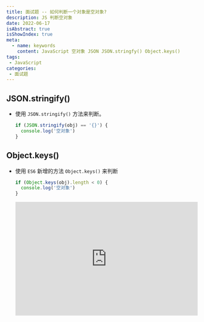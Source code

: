 ```yaml
---
title: 面试题 -- 如何判断一个对象是空对象?
description: JS 判断空对象
date: 2022-06-17
isAbstract: true
isShowIndex: true
meta:
  - name: keywords
    content: JavaScript 空对象 JSON JSON.stringfy() Object.keys()
tags:
 - JavaScript 
categories:
 - 面试题
---
```


## JSON.stringify()

- 使用 `JSON.stringify()` 方法来判断。

  <!-- more -->

  ```js
  if (JSON.stringify(obj) == '{}') {
    console.log('空对象')
  }
  ```



## Object.keys()

- 使用 `ES6` 新增的方法 `Object.keys()` 来判断
  ```js
  if (Object.keys(obj).length < 0) {
    console.log('空对象')
  }
  ```

  <iframe height="300" style="width: 100%;" scrolling="no" title="Hello World" src="https://codepen.io/rayshinehub/embed/KKoGmKX?default-tab=html%2Cresult&editable=true&theme-id=light" frameborder="no" loading="lazy" allowtransparency="true" allowfullscreen="true">
  See the Pen <a href="https://codepen.io/rayshinehub/pen/KKoGmKX">
  Hello World</a> by RayShineHub (<a href="https://codepen.io/rayshinehub">@rayshinehub</a>)
  on <a href="https://codepen.io">CodePen</a>.
  </iframe>

<!-- 
  <iframe height="300" style="width: 100%;" scrolling="no" title="Rayshine" src="https://codepen.io/rayshinehub/embed/KKoGmKX?default-tab=html%2Cresult&editable=true&theme-id=light" frameborder="no" loading="lazy" allowtransparency="true" allowfullscreen="true">
    See the Pen <a href="https://codepen.io/rayshinehub/pen/KKoGmKX">
    Rayshine</a> by RayShineHub (<a href="https://codepen.io/rayshinehub">@rayshinehub</a>)
    on <a href="https://codepen.io">CodePen</a>.
  </iframe>


  <p class="codepen" data-height="300" data-theme-id="light" data-default-tab="html,result" data-slug-hash="KKoGmKX" data-editable="true" data-user="rayshinehub" style="height: 300px; box-sizing: border-box; display: flex; align-items: center; justify-content: center; border: 2px solid; margin: 1em 0; padding: 1em;">
    <span>See the Pen <a href="https://codepen.io/rayshinehub/pen/KKoGmKX">
    Untitled</a> by RayShineHub (<a href="https://codepen.io/rayshinehub">@rayshinehub</a>)
    on <a href="https://codepen.io">CodePen</a>.</span>
  </p>
  <script async src="https://cpwebassets.codepen.io/assets/embed/ei.js"></script>



  <iframe height="300" style="width: 100%;" scrolling="no" title="Parallax scroll animation" src="https://codepen.io/isladjan/embed/abdyPBw?default-tab=html%2Cresult&editable=true&theme-id=light" frameborder="no" loading="lazy" allowtransparency="true" allowfullscreen="true">
  See the Pen <a href="https://codepen.io/isladjan/pen/abdyPBw">
  Parallax scroll animation</a> by isladjan (<a href="https://codepen.io/isladjan">@isladjan</a>)
  on <a href="https://codepen.io">CodePen</a>.
  </iframe> -->